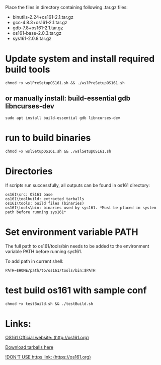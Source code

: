 Place the files in directory containing following .tar.gz files:
+ binutils-2.24+os161-2.1.tar.gz
+ gcc-4.8.3+os161-2.1.tar.gz
+ gdb-7.8+os161-2.1.tar.gz
+ os161-base-2.0.3.tar.gz
+ sys161-2.0.8.tar.gz

# Update system and install required build tools

    chmod +x wslPreSetupOS161.sh && ./wslPreSetupOS161.sh

## or manually install: build-essential gdb libncurses-dev 

    sudo apt install build-essential gdb libncurses-dev 

# run to build binaries
    chmod +x wslSetupOS161.sh && ./wslSetupOS161.sh


# Directories
If scripts run successfully, all outputs can be found in os161 directory:

    os161\src: OS161 base
    os161\toolbuild: extracted tarballs
    os161\tools: build files (binaries)
    os161\tools\bin: binaries used by sys161. *Must be placed in system path before running sys161*

# Set environment variable PATH
The full path to os161/tools/bin needs to be added to the environment variable PATH before running sys161.

To add path in current shell:

    PATH=$HOME/path/to/os161/tools/bin:$PATH

# test build os161 with sample conf
    chmod +x testBuild.sh && ./testBuild.sh

# Links:
[OS161 Official website: (http://os161.org)](http://os161.org)

[Download tarballs here](http://os161.org/download/)

[!DON'T USE https link: (https://os161.org)](http://os161.org)

